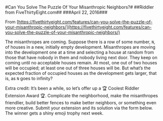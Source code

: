 #Can You Solve The Puzzle Of Your Misanthropic Neighbors?#
##Riddler from FiveThirtyEight.com##
###April 22, 2016###

From [https://fivethirtyeight.com/features/can-you-solve-the-puzzle-of-your-misanthropic-neighbors/](https://fivethirtyeight.com/features/can-you-solve-the-puzzle-of-your-misanthropic-neighbors/)

The misanthropes are coming. Suppose there is a row of some number, `N`, of houses in a new, initially empty development. Misanthropes are moving into the development one at a time and selecting a house at random from those that have nobody in them and nobody living next door. They keep on coming until no acceptable houses remain. At most, one out of two houses will be occupied; at least one out of three houses will be. But what’s the expected fraction of occupied houses as the development gets larger, that is, as `N` goes to infinity?

Extra credit: It’s been a while, so let’s offer up a 🏆 Coolest Riddler Extension Award 🏆. Complicate the neighborhood, make the misanthropes friendlier, build better fences to make better neighbors, or something even more creative. Submit your extension and its solution via the form below. The winner gets a shiny emoji trophy next week.